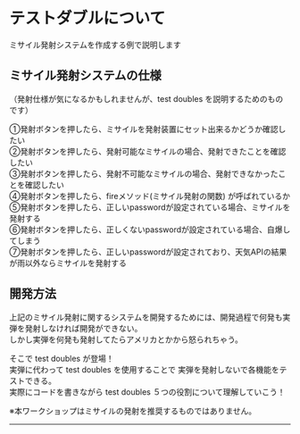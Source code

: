 # テストダブルについて
ミサイル発射システムを作成する例で説明します

## ミサイル発射システムの仕様
（発射仕様が気になるかもしれませんが、test doubles を説明するためのものです）

①発射ボタンを押したら、ミサイルを発射装置にセット出来るかどうか確認したい  
②発射ボタンを押したら、発射可能なミサイルの場合、発射できたことを確認したい  
③発射ボタンを押したら、発射不可能なミサイルの場合、発射できなかったことを確認したい  
④発射ボタンを押したら、fireメソッド(ミサイル発射の関数) が呼ばれているか  
⑤発射ボタンを押したら、正しいpasswordが設定されている場合、ミサイルを発射する  
⑥発射ボタンを押したら、正しくないpasswordが設定されている場合、自爆してしまう  
⑦発射ボタンを押したら、正しいpasswordが設定されており、天気APIの結果が雨以外ならミサイルを発射する  

## 開発方法
上記のミサイル発射に関するシステムを開発するためには、開発過程で何発も実弾を発射しなければ開発ができない。  
しかし実弾を何発も発射してたらアメリカとかから怒られちゃう。  

そこで test doubles が登場！  
実弾に代わって test doubles を使用することで 実弾を発射しないで各機能をテストできる。  
実際にコードを書きながら test doubles ５つの役割について理解していこう！

※本ワークショップはミサイルの発射を推奨するものではありません。
***


